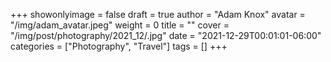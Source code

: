 +++
showonlyimage = false
draft = true
author = "Adam Knox"
avatar = "/img/adam_avatar.jpeg"
weight = 0
title = ""
cover = "/img/post/photography/2021_12/.jpg"
date = "2021-12-29T00:01:01-06:00"
categories = ["Photography", "Travel"]
tags = []
+++
<!--more-->
